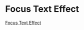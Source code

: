 # Focus Text Effect

[Focus Text Effect](https://www.youtube.com/watch?v=X35NsGhJ5T4&ab_channel=OnlineTutorials)